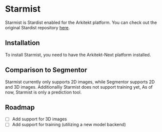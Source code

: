 # Starmist

Starmist is Stardist enabled for the Arkitekt platform. You can check out the original Stardist repository [here](https://github.com/mpicbg-csbd/stardist).

## Installation

To install Starmist, you need to have the Arkitekt-Next platform installed. 

## Comparison to Segmentor

Starmist currently only supports 2D images, while Segmentor supports 2D and 3D images. Additionalliy Starmist does not support training yet, As of now, Starmist is only a prediction tool.

## Roadmap

- [ ] Add support for 3D images
- [ ] Add support for training (utilizing a new model backend)